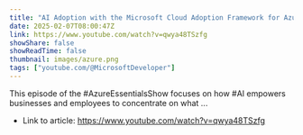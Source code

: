 ```yaml
---
title: "AI Adoption with the Microsoft Cloud Adoption Framework for Azure"
date: 2025-02-07T08:00:47Z
link: https://www.youtube.com/watch?v=qwya48TSzfg
showShare: false
showReadTime: false
thumbnail: images/azure.png
tags: ["youtube.com/@MicrosoftDeveloper"]
---
```

This episode of the #AzureEssentialsShow focuses on how #AI empowers businesses and employees to concentrate on what ...

- Link to article: https://www.youtube.com/watch?v=qwya48TSzfg